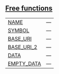 
## [Free functions](./openzeppelin_testing-constants-free_functions.md)

| | |
|:---|:---|
| [NAME](./openzeppelin_testing-constants-NAME.md) | — |
| [SYMBOL](./openzeppelin_testing-constants-SYMBOL.md) | — |
| [BASE_URI](./openzeppelin_testing-constants-BASE_URI.md) | — |
| [BASE_URI_2](./openzeppelin_testing-constants-BASE_URI_2.md) | — |
| [DATA](./openzeppelin_testing-constants-DATA.md) | — |
| [EMPTY_DATA](./openzeppelin_testing-constants-EMPTY_DATA.md) | — |
